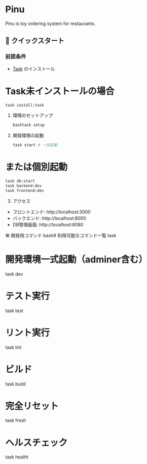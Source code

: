 # Pinu

Pinu is toy ordering system for restaurants.

## 🚀 クイックスタート

### 前提条件

- [Task](https://taskfile.dev/) のインストール

# Task未インストールの場合

```bash
task install:task
```

1. 環境のセットアップ
   ```bash
   bashtask setup
   ```
2. 開発環境の起動
   ```bash
   task start # 一括起動
   ```

# または個別起動

```bash
task db:start
task backend:dev
task frontend:dev
```

3. アクセス

- フロントエンド: http://localhost:3000
- バックエンド: http://localhost:8000
- DB管理画面: http://localhost:8080

🛠️ 開発用コマンド
bash# 利用可能なコマンド一覧
task

# 開発環境一式起動（adminer含む）

task dev

# テスト実行

task test

# リント実行

task lint

# ビルド

task build

# 完全リセット

task fresh

# ヘルスチェック

task health
